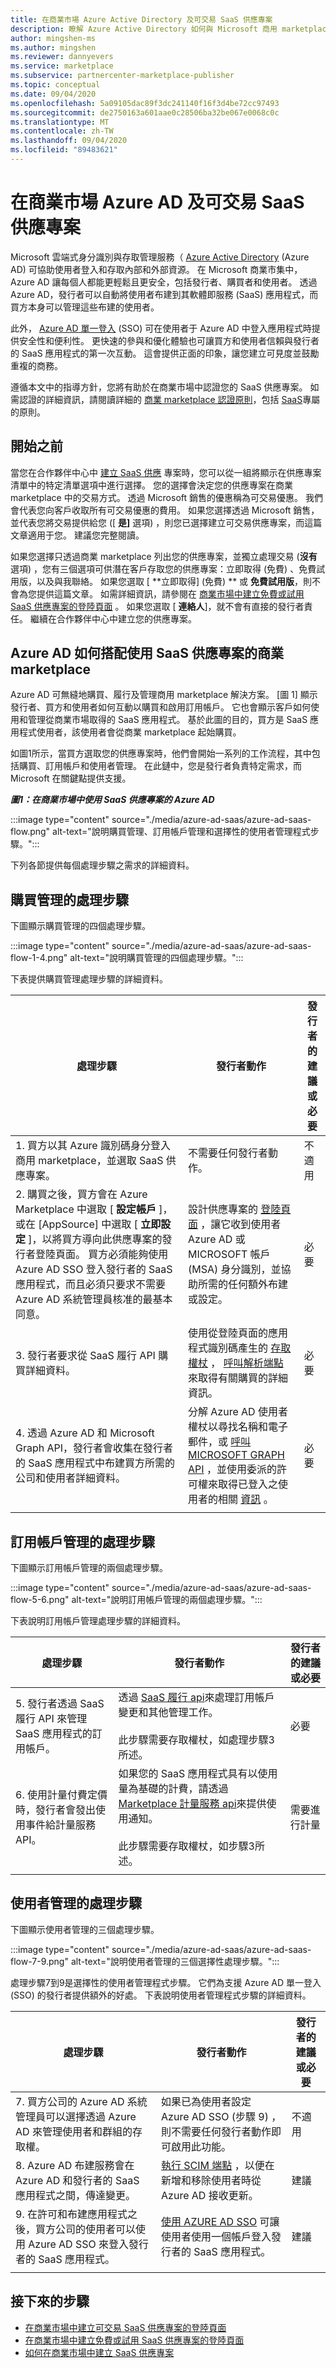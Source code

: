 ```yaml
---
title: 在商業市場 Azure Active Directory 及可交易 SaaS 供應專案
description: 瞭解 Azure Active Directory 如何與 Microsoft 商用 marketplace 中的可交易 SaaS 供應專案搭配運作。
author: mingshen-ms
ms.author: mingshen
ms.reviewer: dannyevers
ms.service: marketplace
ms.subservice: partnercenter-marketplace-publisher
ms.topic: conceptual
ms.date: 09/04/2020
ms.openlocfilehash: 5a09105dac89f3dc241140f16f3d4be72cc97493
ms.sourcegitcommit: de2750163a601aae0c28506ba32be067e0068c0c
ms.translationtype: MT
ms.contentlocale: zh-TW
ms.lasthandoff: 09/04/2020
ms.locfileid: "89483621"
---
```

# <a name="azure-ad-and-transactable-saas-offers-in-the-commercial-marketplace"></a>在商業市場 Azure AD 及可交易 SaaS 供應專案

Microsoft 雲端式身分識別與存取管理服務（ [Azure Active Directory](https://docs.microsoft.com/azure/active-directory/fundamentals/active-directory-whatis) (Azure AD) 可協助使用者登入和存取內部和外部資源。 在 Microsoft 商業市集中，Azure AD 讓每個人都能更輕鬆且更安全，包括發行者、購買者和使用者。 透過 Azure AD，發行者可以自動將使用者布建到其軟體即服務 (SaaS) 應用程式，而買方本身可以管理這些布建的使用者。 

此外， [Azure AD 單一登入](https://docs.microsoft.com/azure/active-directory/manage-apps/what-is-single-sign-on) (SSO) 可在使用者于 Azure AD 中登入應用程式時提供安全性和便利性。 更快速的參與和優化體驗也可讓買方和使用者信賴與發行者的 SaaS 應用程式的第一次互動。 這會提供正面的印象，讓您建立可見度並鼓勵重複的商務。

遵循本文中的指導方針，您將有助於在商業市場中認證您的 SaaS 供應專案。 如需認證的詳細資訊，請閱讀詳細的 [商業 marketplace 認證原則](https://aka.ms/commercial-marketplace-certification-policies#100-general)，包括 [SaaS](https://aka.ms/commercial-marketplace-certification-policies#1000-software-as-a-service-saas)專屬的原則。

## <a name="before-you-begin"></a>開始之前

當您在合作夥伴中心中 [建立 SaaS 供應](./partner-center-portal/create-new-saas-offer.md) 專案時，您可以從一組將顯示在供應專案清單中的特定清單選項中進行選擇。 您的選擇會決定您的供應專案在商業 marketplace 中的交易方式。 透過 Microsoft 銷售的優惠稱為可交易優惠。 我們會代表您向客戶收取所有可交易優惠的費用。 如果您選擇透過 Microsoft 銷售，並代表您將交易提供給您 ([ **是]** 選項) ，則您已選擇建立可交易供應專案，而這篇文章適用于您。 建議您完整閱讀。

如果您選擇只透過商業 marketplace 列出您的供應專案，並獨立處理交易 (**沒有** 選項) ，您有三個選項可供潛在客戶存取您的供應專案：立即取得 (免費) 、免費試用版，以及與我聯絡。 如果您選取 [ **立即取得] (免費) ** 或 **免費試用版**，則不會為您提供這篇文章。 如需詳細資訊，請參閱在 [商業市場中建立免費或試用 SaaS 供應專案的登陸頁面](./azure-ad-free-or-trial-landing-page.md) 。 如果您選取 [ **連絡人**]，就不會有直接的發行者責任。 繼續在合作夥伴中心中建立您的供應專案。

## <a name="how-azure-ad-works-with-the-commercial-marketplace-for-saas-offers"></a>Azure AD 如何搭配使用 SaaS 供應專案的商業 marketplace

Azure AD 可無縫地購買、履行及管理商用 marketplace 解決方案。 [圖 1] 顯示發行者、買方和使用者如何互動以購買和啟用訂用帳戶。 它也會顯示客戶如何使用和管理從商業市場取得的 SaaS 應用程式。 基於此圖的目的，買方是 SaaS 應用程式使用者，該使用者會從商業 marketplace 起始購買。

如圖1所示，當買方選取您的供應專案時，他們會開始一系列的工作流程，其中包括購買、訂用帳戶和使用者管理。 在此鏈中，您是發行者負責特定需求，而 Microsoft 在關鍵點提供支援。

***圖1：在商業市場中使用 SaaS 供應專案的 Azure AD***

:::image type="content" source="./media/azure-ad-saas/azure-ad-saas-flow.png" alt-text="說明購買管理、訂用帳戶管理和選擇性的使用者管理程式步驟。":::

下列各節提供每個處理步驟之需求的詳細資料。

## <a name="process-steps-for-purchase-management"></a>購買管理的處理步驟

下圖顯示購買管理的四個處理步驟。

:::image type="content" source="./media/azure-ad-saas/azure-ad-saas-flow-1-4.png" alt-text="說明購買管理的四個處理步驟。":::

下表提供購買管理處理步驟的詳細資料。

| 處理步驟 | 發行者動作 | 發行者的建議或必要 |
| ------------ | ------------- | ------------- |
| 1. 買方以其 Azure 識別碼身分登入商用 marketplace，並選取 SaaS 供應專案。 | 不需要任何發行者動作。 | 不適用 |
| 2. 購買之後，買方會在 Azure Marketplace 中選取 [ **設定帳戶** ]，或在 [AppSource] 中選取 [ **立即設定** ]，以將買方導向此供應專案的發行者登陸頁面。 買方必須能夠使用 Azure AD SSO 登入發行者的 SaaS 應用程式，而且必須只要求不需要 Azure AD 系統管理員核准的最基本同意。 | 設計供應專案的 [登陸頁面](azure-ad-transactable-saas-landing-page.md) ，讓它收到使用者 Azure AD 或 MICROSOFT 帳戶 (MSA) 身分識別，並協助所需的任何額外布建或設定。 | 必要 |
| 3. 發行者要求從 SaaS 履行 API 購買詳細資料。 | 使用從登陸頁面的應用程式識別碼產生的 [存取權杖](./partner-center-portal/pc-saas-registration.md) ， [呼叫解析端點](./partner-center-portal/pc-saas-fulfillment-api-v2.md#resolve-a-purchased-subscription) 來取得有關購買的詳細資訊。 | 必要 |
| 4. 透過 Azure AD 和 Microsoft Graph API，發行者會收集在發行者的 SaaS 應用程式中布建買方所需的公司和使用者詳細資料。  | 分解 Azure AD 使用者權杖以尋找名稱和電子郵件，或 [呼叫 MICROSOFT GRAPH API](https://docs.microsoft.com/graph/use-the-api) ，並使用委派的許可權來取得已登入之使用者的相關 [資訊](https://docs.microsoft.com/graph/api/user-get) 。 | 必要 |
||||

## <a name="process-steps-for-subscription-management"></a>訂用帳戶管理的處理步驟

下圖顯示訂用帳戶管理的兩個處理步驟。

:::image type="content" source="./media/azure-ad-saas/azure-ad-saas-flow-5-6.png" alt-text="說明訂用帳戶管理的兩個處理步驟。":::

下表說明訂用帳戶管理處理步驟的詳細資料。

| 處理步驟 | 發行者動作 | 發行者的建議或必要 |
| ------------ | ------------- | ------------- |
| 5. 發行者透過 SaaS 履行 API 來管理 SaaS 應用程式的訂用帳戶。 | 透過 [SaaS 履行 api](./partner-center-portal/pc-saas-fulfillment-api-v2.md)來處理訂用帳戶變更和其他管理工作。<br><br>此步驟需要存取權杖，如處理步驟3所述。 | 必要 |
| 6. 使用計量付費定價時，發行者會發出使用事件給計量服務 API。 | 如果您的 SaaS 應用程式具有以使用量為基礎的計費，請透過 [Marketplace 計量服務 api](./partner-center-portal/marketplace-metering-service-apis.md)來提供使用通知。<br><br>此步驟需要存取權杖，如步驟3所述。 | 需要進行計量 |
||||

## <a name="process-steps-for-user-management"></a>使用者管理的處理步驟

下圖顯示使用者管理的三個處理步驟。

:::image type="content" source="./media/azure-ad-saas/azure-ad-saas-flow-7-9.png" alt-text="說明使用者管理的三個選擇性處理步驟。":::

處理步驟7到9是選擇性的使用者管理程式步驟。 它們為支援 Azure AD 單一登入 (SSO) 的發行者提供額外的好處。 下表說明使用者管理程式步驟的詳細資料。

| 處理步驟 | 發行者動作 | 發行者的建議或必要 |
| ------------ | ------------- | ------------- |
| 7. 買方公司的 Azure AD 系統管理員可以選擇透過 Azure AD 來管理使用者和群組的存取權。 | 如果已為使用者設定 Azure AD SSO (步驟 9) ，則不需要任何發行者動作即可啟用此功能。 | 不適用 |
| 8. Azure AD 布建服務會在 Azure AD 和發行者的 SaaS 應用程式之間，傳達變更。 | [執行 SCIM 端點](https://docs.microsoft.com/azure/active-directory/app-provisioning/use-scim-to-provision-users-and-groups) ，以便在新增和移除使用者時從 Azure AD 接收更新。 | 建議 |
| 9. 在許可和布建應用程式之後，買方公司的使用者可以使用 Azure AD SSO 來登入發行者的 SaaS 應用程式。 | [使用 AZURE AD SSO](https://docs.microsoft.com/azure/active-directory/manage-apps/what-is-single-sign-on) 可讓使用者使用一個帳戶登入發行者的 SaaS 應用程式。 | 建議 |
||||

## <a name="next-steps"></a>接下來的步驟

- [在商業市場中建立可交易 SaaS 供應專案的登陸頁面](azure-ad-transactable-saas-landing-page.md)
- [在商業市場中建立免費或試用 SaaS 供應專案的登陸頁面](azure-ad-free-or-trial-landing-page.md)
- [如何在商業市場中建立 SaaS 供應專案](create-new-saas-offer.md)
